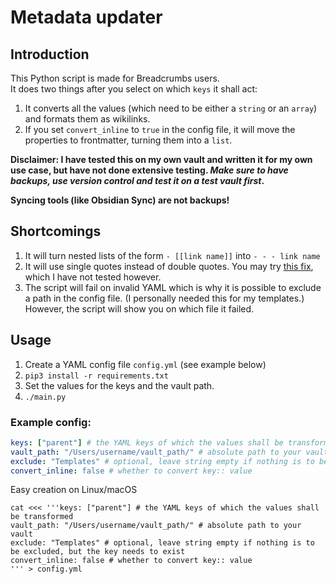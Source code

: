 # Metadata updater

## Introduction

This Python script is made for Breadcrumbs users.  
It does two things after you select on which `keys` it shall act:

1. It converts all the values (which need to be either a `string` or an `array`) and formats them as wikilinks.
2. If you set `convert_inline` to `true` in the config file, it will move the properties to frontmatter, turning them into a `list`.

**Disclaimer: I have tested this on my own vault and written it for my own use case, but have not done extensive testing. *Make sure to have backups, use version control and test it on a test vault first*.**

**Syncing tools (like Obsidian Sync) are not backups!**

## Shortcomings

1. It will turn nested lists of the form ``- [[link name]]`` into `- - - link name`
2. It will use single quotes instead of double quotes. You may try [this fix](https://github.com/kometenstaub/metadata-changer/pull/1), which I have not tested however.
3. The script will fail on invalid YAML which is why it is possible to exclude a path in the config file. (I personally needed this for my templates.) However, the script will show you on which file it failed.

## Usage

1. Create a YAML config file `config.yml` (see example below)
2. `pip3 install -r requirements.txt`
3. Set the values for the keys and the vault path.
4. `./main.py`

### Example config:


```yml
keys: ["parent"] # the YAML keys of which the values shall be transformed
vault_path: "/Users/username/vault_path/" # absolute path to your vault
exclude: "Templates" # optional, leave string empty if nothing is to be excluded, but the key needs to exist
convert_inline: false # whether to convert key:: value
```

Easy creation on Linux/macOS

```shell
cat <<< '''keys: ["parent"] # the YAML keys of which the values shall be transformed
vault_path: "/Users/username/vault_path/" # absolute path to your vault
exclude: "Templates" # optional, leave string empty if nothing is to be excluded, but the key needs to exist
convert_inline: false # whether to convert key:: value
''' > config.yml
```
